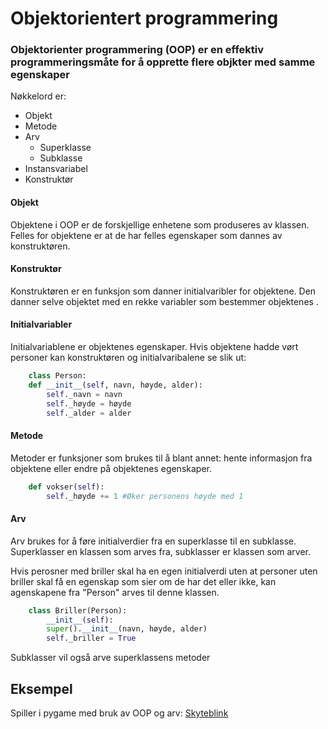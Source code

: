 # Objektorientert programmering

### Objektorienter programmering (OOP) er en effektiv programmeringsmåte for å opprette flere objkter med samme egenskaper

Nøkkelord er:
- Objekt
- Metode
- Arv
    - Superklasse
    - Subklasse
- Instansvariabel
- Konstruktør

#### Objekt
Objektene i OOP er de forskjellige enhetene som produseres av klassen.
Felles for objektene er at de har felles egenskaper som dannes av konstruktøren.

#### Konstruktør
Konstruktøren er en funksjon som danner initialvaribler for objektene.
Den danner selve objektet med en rekke variabler som bestemmer objektenes .

#### Initialvariabler
Initialvariablene er objektenes egenskaper.
Hvis objektene hadde vørt personer kan konstruktøren og initialvaribalene se slik ut:
```python
    class Person:
    def __init__(self, navn, høyde, alder):
        self._navn = navn
        self._høyde = høyde
        self._alder = alder
```

#### Metode
Metoder er funksjoner som brukes til å blant annet: hente informasjon fra objektene eller endre på objektenes egenskaper.

```python
    def vokser(self):
        self._høyde += 1 #Øker personens høyde med 1
```

#### Arv
Arv brukes for å føre initialverdier fra en superklasse til en subklasse.
Superklasser en klassen som arves fra, subklasser er klassen som arver.

Hvis perosner med briller skal ha en egen initialverdi uten at personer uten briller skal få en egenskap som sier om de har det eller ikke, kan agenskapene fra "Person" arves til denne klassen.

```python
    class Briller(Person):
        __init__(self):
        super().__init__(navn, høyde, alder)
        self._briller = True
```

Subklasser vil også arve superklassens metoder

## Eksempel
Spiller i pygame med bruk av OOP og arv:
[Skyteblink](Skyteblink_pygame/verden.py)
